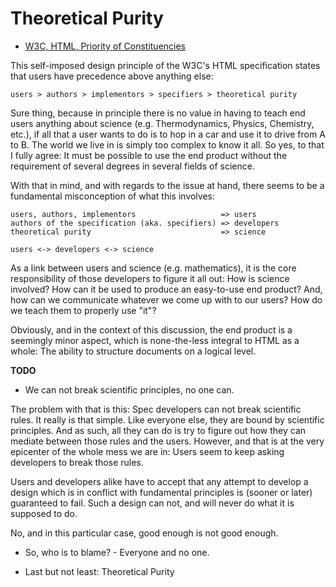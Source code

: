 
<!-- ======================================================================= -->
# Theoretical Purity

* [W3C, HTML, Priority of Constituencies](
  https://www.w3.org/TR/html-design-principles/#priority-of-constituencies
)

This self-imposed design principle of the W3C's HTML specification states that
users have precedence above anything else:

```
users > authors > implementors > specifiers > theoretical purity
```

Sure thing, because in principle there is no value in having to teach end users
anything about science (e.g. Thermodynamics, Physics, Chemistry, etc.), if all
that a user wants to do is to hop in a car and use it to drive from A to B. The
world we live in is simply too complex to know it all. So yes, to that I fully
agree: It must be possible to use the end product without the requirement of
several degrees in several fields of science.

With that in mind, and with regards to the issue at hand, there seems to be a
fundamental misconception of what this involves:

```
users, authors, implementors                   => users
authors of the specification (aka. specifiers) => developers
theoretical purity                             => science

users <-> developers <-> science
```

As a link between users and science (e.g. mathematics), it is the core
responsibility of those developers to figure it all out: How is science
involved? How can it be used to produce an easy-to-use end product? And,
how can we communicate whatever we come up with to our users? How do we
teach them to properly use "it"?

Obviously, and in the context of this discussion, the end product is a
seemingly minor aspect, which is none-the-less integral to HTML as a whole:
The ability to structure documents on a logical level.

**TODO**

* We can not break scientific principles, no one can.

The problem with that is this: Spec developers can not break scientific rules.
It really is that simple. Like everyone else, they are bound by scientific
principles. And as such, all they can do is try to figure out how they can
mediate between those rules and the users. However, and that is at the very
epicenter of the whole mess we are in: Users seem to keep asking developers
to break those rules.

Users and developers alike have to accept that any attempt to develop a design
which is in conflict with fundamental principles is (sooner or later) guaranteed
to fail. Such a design can not, and will never do what it is supposed to do.

No, and in this particular case, good enough is not good enough.

* So, who is to blame? - Everyone and no one.

* Last but not least: Theoretical Purity
